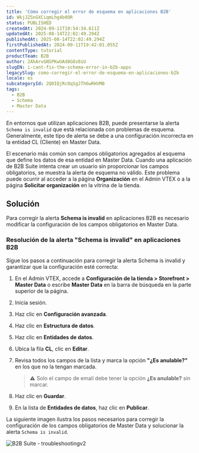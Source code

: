```yaml
---
title: 'Cómo corregir el error de esquema en aplicaciones B2B'
id: WkjJZSnGXCiqmLhg4b0OR
status: PUBLISHED
createdAt: 2024-09-11T18:54:34.611Z
updatedAt: 2025-08-14T22:02:49.294Z
publishedAt: 2025-08-14T22:02:49.294Z
firstPublishedAt: 2024-09-11T19:42:01.055Z
contentType: tutorial
productTeam: B2B
author: 2AhArvGNSPKwUAd8GOz0iU
slugEN: i-cant-fix-the-schema-error-in-b2b-apps
legacySlug: como-corregir-el-error-de-esquema-en-aplicaciones-b2b
locale: es
subcategoryId: 2Q0IQjRcOqSgJTh6wRHVMB
tags:
  - B2B
  - Schema
  - Master Data
---
```


En entornos que utilizan aplicaciones B2B, puede presentarse la alerta `Schema is invalid` que está relacionada con problemas de esquema. Generalmente, este tipo de alerta se debe a una configuración incorrecta en la entidad CL (Cliente) en Master Data.

El escenario más común son campos obligatorios agregados al esquema que define los datos de esa entidad en Master Data. Cuando una aplicación de B2B Suite intenta crear un usuario sin proporcionar los campos obligatorios, se muestra la alerta de esquema no válido. Este problema puede ocurrir al acceder a la página **Organización** en el Admin VTEX o a la página **Solicitar organización** en la vitrina de la tienda.

## Solución
Para corregir la alerta __Schema is invalid__ en aplicaciones B2B es necesario modificar la configuración de los campos obligatorios en Master Data.

### Resolución de la alerta "Schema is invalid" en aplicaciones B2B
Sigue los pasos a continuación para corregir la alerta Schema is invalid y garantizar que la configuración esté correcta:

1. En el Admin VTEX, accede a **Configuración de la tienda > Storefront > Master Data** o escribe **Master Data** en la barra de búsqueda en la parte superior de la página.  
2. Inicia sesión.  
3. Haz clic en **Configuración avanzada**.  
4. Haz clic en **Estructura de datos**.  
5. Haz clic en **Entidades de datos**.  
6. Ubica la fila **CL**, clic en **Editar**.  
7. Revisa todos los campos de la lista y marca la opción **"¿Es anulable?"** en los que no la tengan marcada.  

   > ⚠️ Solo el campo de email debe tener la opción **¿Es anulable?** sin marcar.

8. Haz clic en **Guardar**.  
9. En la lista de **Entidades de datos**, haz clic en **Publicar**.

La siguiente imagen ilustra los pasos necesarios para corregir la configuración de los campos obligatorios de Master Data y solucionar la alerta `Schema is invalid`.

![B2B Suite - troubleshootingv2](https://cdn.statically.io/gh/vtexdocs/help-center-content/refs/heads/main/docs/es/troubleshooting/operaciones-de-la-tienda/como-corregir-el-error-de-esquema-en-aplicaciones-b2b_1.gif)

